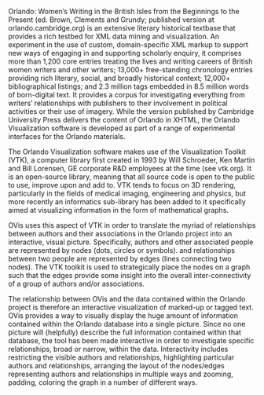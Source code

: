Orlando: Women’s Writing in the British Isles from the Beginnings to the Present (ed. Brown, Clements and Grundy; published version at orlando.cambridge.org) is an extensive literary historical textbase that provides a rich testbed for XML data mining and visualization. An experiment in the use of custom, domain-specific XML markup to support new ways of engaging in and supporting scholarly enquiry, it comprises more than 1,200 core entries treating the lives and writing careers of British women writers and other writers; 13,000+ free-standing chronology entries providing rich literary, social, and broadly historical context; 12,000+ bibliographical listings; and 2.3 million tags embedded in 8.5 million words of born-digital text. It provides a corpus for investigating everything from writers’ relationships with publishers to their involvement in political activities or their use of imagery. While the version published by Cambridge University Press delivers the content of Orlando in XHTML, the Orlando Visualization software is developed as part of a range of experimental interfaces for the Orlando materials.

The Orlando Visualization software makes use of the Visualization Toolkit (VTK), a computer library first created in 1993 by Will Schroeder, Ken Martin and Bill Lorensen, GE corporate R&D employees at the time (see vtk.org).  It is an open-source library, meaning that all source code is open to the public to use, improve upon and add to.  VTK tends to focus on 3D rendering, particularly in the fields of medical imaging, engineering and physics, but more recently an informatics sub-library has been added to it specifically aimed at visualizing information in the form of mathematical graphs.

OVis uses this aspect of VTK in order to translate the myriad of relationships between authors and their associations in the Orlando project into an interactive, visual picture. Specifically, authors and other associated people are represented by nodes (dots, circles or symbols). and relationships between two people are represented by edges (lines connecting two nodes).  The VTK toolkit is used to strategically place the nodes on a graph such that the edges provide some insight into the overall inter-connectivity of a group of authors and/or associations.

The relationship between OVis and the data contained within the Orlando project is therefore an interactive visualization of marked-up or tagged text.  OVis provides a way to visually display the huge amount of information contained within the Orlando database into a single picture.  Since no one picture will (helpfully) describe the full information contained within that database, the tool has been made interactive in order to investigate specific relationships, broad or narrow, within the data.  Interactivity includes restricting the visible authors and relationships, highlighting particular authors and relationships, arranging the layout of the nodes/edges representing authors and relationships in multiple ways and zooming, padding, coloring the graph in a number of different ways.
